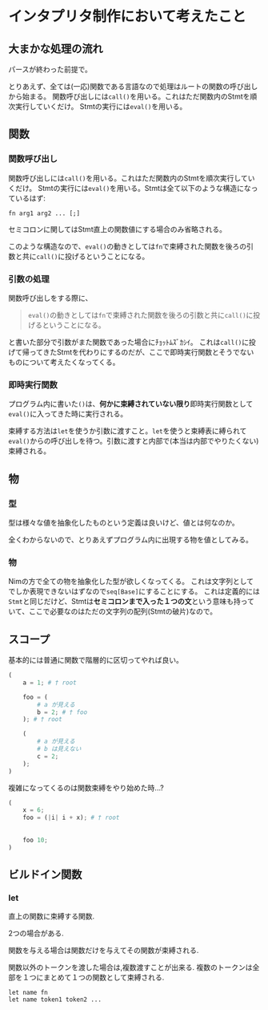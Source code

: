# インタプリタ制作において考えたこと

## 大まかな処理の流れ
パースが終わった前提で。

とりあえず、全ては(一応)関数である言語なので処理はルートの関数の呼び出しから始まる。
関数呼び出しには`call()`を用いる。これはただ関数内のStmtを順次実行していくだけ。
Stmtの実行には`eval()`を用いる。

## 関数

### 関数呼び出し
関数呼び出しには`call()`を用いる。これはただ関数内のStmtを順次実行していくだけ。
Stmtの実行には`eval()`を用いる。Stmtは全て以下のような構造になっているはず:

`fn arg1 arg2 ... [;]`

セミコロンに関してはStmt直上の関数値にする場合のみ省略される。

このような構造なので、`eval()`の動きとしては`fn`で束縛された関数を後ろの引数と共に`call()`に投げるということになる。

### 引数の処理
関数呼び出しをする際に、

>`eval()`の動きとしては`fn`で束縛された関数を後ろの引数と共に`call()`に投げるということになる。

と書いた部分で引数がまた関数であった場合にﾁｮｯﾄﾑｽﾞｶｼｲ。
これは`call()`に投げて帰ってきたStmtを代わりにするのだが、ここで即時実行関数とそうでないものについて考えたくなってくる。

### 即時実行関数
プログラム内に書いた`()`は、**何かに束縛されていない限り**即時実行関数として`eval()`に入ってきた時に実行される。

束縛する方法は`let`を使うか引数に渡すこと。`let`を使うと束縛表に縛られて`eval()`からの呼び出しを待つ。引数に渡すと内部で(本当は内部でやりたくない)束縛される。



## 物

### 型
型は様々な値を抽象化したものという定義は良いけど、値とは何なのか。

全くわからないので、とりあえずプログラム内に出現する物を値としてみる。

### 物
Nimの方で全ての物を抽象化した型が欲しくなってくる。
これは文字列としてでしか表現できないはずなので`seq[Base]`にすることにする。
これは定義的には`Stmt`と同じだけど、Stmtは**セミコロンまで入った１つの文**という意味も持っていて、ここで必要なのはただの文字列の配列(Stmtの破片)なので。


## スコープ
基本的には普通に関数で階層的に区切ってやれば良い。

```python
(
    a = 1; # † root

    foo = (
        # a が見える
        b = 2; # † foo
    ); # † root

    (
        # a が見える
        # b は見えない
        c = 2;
    );
)
```

複雑になってくるのは関数束縛をやり始めた時...?

```python
(
    x = 6;
    foo = (|i| i + x); # † root
    
    
    foo 10;
)
```

## ビルドイン関数

### let
直上の関数に束縛する関数.

2つの場合がある.

関数を与える場合は関数だけを与えてその関数が束縛される.

関数以外のトークンを渡した場合は,複数渡すことが出来る. 複数のトークンは全部を１つにまとめて１つの関数として束縛される.


```
let name fn
let name token1 token2 ...
```
